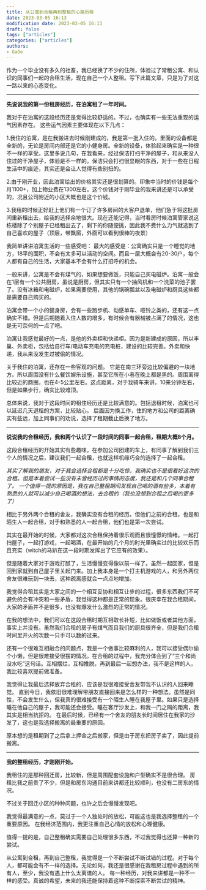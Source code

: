 ```yaml
---
title: 从公寓到合租再到整租的心路历程
date: 2023-03-05 16:13
modification date: 2023-03-05 16:13
draft: false
tags: ["articles"]
categories: ["articles"]
authors: 
- GaGe
---
```


作为一个毕业没有多久的社畜，我已经换了不少的住所，体验过了常租公寓、和认识的同事们一起的合租生活，现在自己一个人整租。写下此篇文章，只是为了对这一路以来的心态变化。

---
**先说说我的第一份租房经历，在泊寓租了一年时间。**

我对于在泊寓的这段经历还是觉得比较舒适的。不过，也确实有一些无法重现的运气因素存在。
这些运气因素主要体现在以下几点：

1.我住的泊寓，是在我搬进去时候刚建成的，我是第一批入住的。里面的设备都是全新的，无论是房间内部还是它的小健身房。全新的设备，体验起来确实是一种很不一样的享受。这里多说几句，在我看来，经过保洁打扫干净的屋子，和从来没人住过的干净屋子，体验是不一样的。保洁只会打扫很显眼的东西，对于一些在日程生活中的痕迹，其实还是会让人觉得有些别扭的。

2.由于刚开业，因此泊寓给出的价格其实还是很划算的。印象中当时的价钱是每个月1100+，加上物业费在1300左右。这个价钱对于刚毕业的我来讲还是可以承受的，况且公司附近的小区大概也是这个价钱。

3.我租的时候正好赶上他们有一个订了许多房间的大客户退单，他们急于将这批房间重新租出去，给我的选择余地很大。现在还能记得，当时看房时候泊寓管家说这栋楼除了个别屋子已经租出去了，剩下的你随便挑，因此我不费什么力气就选到了自己喜欢的屋子（顶层，带飘窗，外面可以看到很棒的夜景）


我简单讲讲泊寓生活的一些感受吧：
最大的感受是：公寓确实只是一个睡觉的地方，18平的面积，不会有太多可以活动的空间。而且一层大概会有20-30户，每个人都有自己的生活，大家基本不会有什么打招呼的机会。

一般来讲，公寓是不会有煤气的，如果想要做饭，只能自己买电磁炉。泊寓一般会在1层有一个公共厨房，虽说是厨房，但其实只有一个抽风机和一个洗菜的池子罢了。没有冰箱和电磁炉，如果需要使用，其他的锅碗瓢盆以及电磁炉和厨具这些都是需要自己购买的。

泊寓会带一个小的健身房，会有一些跑步机、动感单车、哑铃之类的，还有这一点确实不错。但是后期随着入住人数的增多，有时候会有器械被占满了的情况，这也是无可奈何的一点了吧。

泊寓让我感觉最好的一点，是他的外卖柜和快递柜。因为是新建成的原因，所以丰巢、外卖柜，包括给自行车/电动车充电的充电桩，建设的比较完善。外卖和快递，我从来没发生过被偷的情况。

关于我住的泊寓，还存在一些客观的问题。
它是在南三环旁边比较偏避的一块地方。所以周围没有什么餐饮娱乐设施，甚至它所在小巷在晚上都是黑的。周围离得比较近的商圈，也在4-5公里左右。这点距离，对于我骑车来讲，10来分钟左右，但是如果步行，确实比较难顶。

总体来说，我对于这段时间的租住经历还是比较满意的。包括退租时候，泊寓也可以延迟几天退租的方案，比较贴心。
后面因为换工作，住的地方和公司的距离确实有些远，加上同事们的劝说，选择了租期截止后换了地方。

---
**说说我的合租经历，我和两个认识了一段时间的同事一起合租，租期大概8个月。**

这段合租经历的开始其实有些趣味，在参加公司团建的车上，有同事了解到我们三个人的情况之后，建议我们一起合租，也就这样机缘巧合的选择了一起合租。

*其实了解我的朋友，对于我会选择合租都是十分吃惊，我确实也不是很看好这次的合租。但是本着尝试一些没有未曾经历过的事情的态度，我还是和几个同事合租了。*
*一个值得一提的原因是，我在自己整租期间发现自己喝的酒有些多，本着有熟悉的人就可以减少自己喝酒的想法，去合租的（我也没想到合租之后喝的更多了）*

相比于另外两个合租的舍友，我确实没有合租的经历。但他们之前的合租，也是和陌生人一起合租，对于和熟悉的人一起合租，他们也是第一次尝试。

其实在最开始的时候，大家都对这次合租保持着很乐观而且很憧憬的情绪。一起打扫屋子，一起打游戏，一起喝酒，在最开始的几个月的时光里确实过的比较欢乐而且充实（witch的马趴在这一段时期发挥出了它应有的效果）。

但是随着大家对于游戏打腻了，生活慢慢变得像以前一样了。虽然一起回家，但是回到家就到自己屋子里关起门来。加上我本身是一个打主机游戏的人，和另外两位舍友很难玩到一块去，这种疏离感就会一点点地增加。

我觉得合租其实是大家之间的一个相互妥协和相互让步的过程，很多东西我们不可避免的会有冲突和一些矛盾，我觉得这种都是正常的现象。很庆幸在我合租期间，大家的矛盾并不是很多，也没有爆发什么激烈的正常的情况。

在我的想法中，我们可以在这段合租时期互相取长补短，比如做饭或者其他方面，事实上并没有。虽然我们合租的房子有煤气而且我们的厨具很齐全，但是我们合租时间里开火的次数一只手可以数的过来。

还有一个很难互相融合的问题点，我是一个做事比较麻利的人，我可以接受偶尔偷个小懒，但是很难接受很摆的情况。在合租的过程中，我充分体会到了“三个和尚没水吃”这句话。互相摆烂，互相推脱，再到最后一起想办法，我不是这样的人，我比较喜欢提前做准备。

我觉得让我最后选择放弃合租的，应该是我很难接受舍友带我不认识的人回来睡觉。
直到今日，我依旧很难理解带朋友直接回来是怎么样的一种想法。虽然是同性，不会发生什么，但我真的很难接受有一个陌生人睡在我屋子里。如果只是选择睡在他自己的屋子，我可能还会接受。睡在客厅沙发上，和我一门之隔的距离，我其实是相当抗拒的。
在最后时候，已经有一个舍友的朋友长时间居住在我家的沙发了，这也是我选择搬离的最重要的原因。

原本想的是租期到了之后拿上押金之后搬家，但是由于房东把房子卖了，因此提前搬离。

---
**我的整租经历，才刚刚开始。**

我租住的是那种回迁房，比较新，但是周围配套设施和户型确实不是很合理。
房租比我之前贵了不少，但是和房东沟通目前来讲都还比较顺利，也没有二房东的情况。

不过关于回迁小区的种种问题，也许之后会慢慢发现吧。

我觉得最满意的一点，莫过于一个人独处时的放松，可能这也是我选择整租的一个重要原因。
在我经济范围内，我更注重自己心情的放松和心理健康。

值得一提的是，自己整租确实需要自己处理很多东西，不过我觉得也还算一种新的尝试。




从公寓到合租，再到自己整租，我觉得是一个不断尝试不断试错的过程。对于每个人，都可能会有不一样的选择。无论如何，我还是很感谢在我租房过程中遇到的所有人，至少，我没有遇上什么太离谱的人。
每一种经历，对我来讲都是一种不一样的感受。真诚的希望，未来的我还能保持着这种不断探索不断尝试的精神。